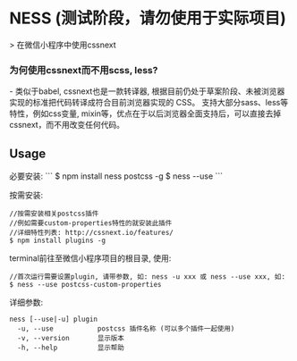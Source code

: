 <h1>NESS (测试阶段，请勿使用于实际项目)</h1>
> 在微信小程序中使用cssnext

<h3>为何使用cssnext而不用scss, less?</h3> 
- 类似于babel, cssnext也是一款转译器, 根据目前仍处于草案阶段、未被浏览器实现的标准把代码转译成符合目前浏览器实现的 CSS。
支持大部分sass、less等特性，例如css变量, mixin等，优点在于以后浏览器全面支持后，可以直接去掉cssnext，而不用改变任何代码。

<h2>Usage</h2>
必要安装:
```
$ npm install ness postcss -g
$ ness --use 
```

按需安装:
```
//按需安装相关postcss插件
//例如需要custom-properties特性的就安装此插件
//详细特性列表: http://cssnext.io/features/
$ npm install plugins -g
```

terminal前往至微信小程序项目的根目录, 使用: 
```
//首次运行需要设置plugin, 请带参数, 如: ness -u xxx 或 ness --use xxx, 如:
$ ness --use postcss-custom-properties
```

详细参数:
``` 
ness [--use|-u] plugin
  -u, --use           postcss 插件名称 (可以多个插件一起使用)
  -v, --version       显示版本
  -h, --help          显示帮助
```
